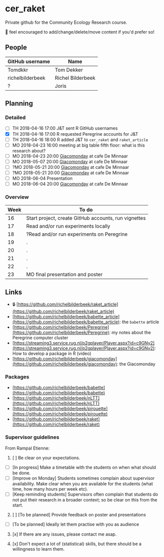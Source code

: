 # cer_raket

Private github for the Community Ecology Research course.

:mega: feel encouraged to add/change/delete/move content if you'd prefer so!


## People

GitHub username|Name
---|---
Tomdkkr|Tom Dekker
richelbilderbeek|Richel Bilderbeek
?|Joris

## Planning

### Detailed

 * [ ] TH 2018-04-16 17:00 J&T sent R GitHub usernames
 * [x] TH 2018-04-16 17:00 R requested Peregrine accounts for J&T
 * [ ] TH 2018-04-16 18:00 R added J&T to `cer_raket` and `raket_article` 
 * [ ] MO 2018-04-23 16:00 meeting at big table fifth floor: what is this research about?
 * [ ] MO 2018-04-23 20:00 [Giacomonday](https://github.com/richelbilderbeek/giacomonday) at cafe De Minnaar
 * [ ] MO 2018-05-07 20:00 [Giacomonday](https://github.com/richelbilderbeek/giacomonday) at cafe De Minnaar
 * [ ] ?MO 2018-05-21 20:00 [Giacomonday](https://github.com/richelbilderbeek/giacomonday) at cafe De Minnaar
 * [ ] ?MO 2018-05-21 20:00 [Giacomonday](https://github.com/richelbilderbeek/giacomonday) at cafe De Minnaar
 * [ ] MO 2018-06-04 Presentation
 * [ ] MO 2018-06-04 20:00 [Giacomonday](https://github.com/richelbilderbeek/giacomonday) at cafe De Minnaar

### Overview

Week|To do
---|---
16|Start project, create GitHub accounts, run vignettes
17|Read and/or run experiments locally
18|?Read and/or run experiments on Peregrine
19|.
20|.
21|.
22|.
23|MO final presentation and poster

## Links

 *  :lock: [https://github.com/richelbilderbeek/raket_article](https://github.com/richelbilderbeek/raket_article)
 * [https://github.com/richelbilderbeek/babette_article](https://github.com/richelbilderbeek/babette_article): the `babette` article
 * [https://github.com/richelbilderbeek/Peregrine](https://github.com/richelbilderbeek/Peregrine): my notes about the Peregrine computer cluster
 * [https://streaming3.service.rug.nl/p2gplayer/Player.aspx?id=c9GNy2](https://streaming3.service.rug.nl/p2gplayer/Player.aspx?id=c9GNy2): How to develop a package in R (video)
 * [https://github.com/richelbilderbeek/giacomonday](https://github.com/richelbilderbeek/giacomonday): the Giacomonday

### Packages

 * [https://github.com/richelbilderbeek/babette](https://github.com/richelbilderbeek/babette)
 * [https://github.com/richelbilderbeek/nLTT](https://github.com/richelbilderbeek/nLTT)
 * [https://github.com/richelbilderbeek/pirouette](https://github.com/richelbilderbeek/pirouette)
 * [https://github.com/richelbilderbeek/raket](https://github.com/richelbilderbeek/raket)


### Supervisor guidelines

From Rampal Etienne:

 1. [ ] Be clear on your expectations. 

   - [ ] [In progress] Make a timetable with the students on when what should be done.
   - [ ] [Improve on Monday] Students sometimes complain about supervisor availability. Make clear when you are available for the students (what time, how many hours per week etc).
   - [ ] [Keep reminding students] Supervisors often complain that students do not put their research in a broader context; so be clear on this from the start.
 
 2. [ ] [To be planned] Provide feedback on poster and presentations
 
   - [ ] [To be planned] Ideally let them practise with you as audience
 
 3. [x] If there are any issues, please contact me asap.
 
 4. [x] Don't expect a lot of (statistical) skills, but there should be a willingness to learn them.
